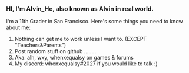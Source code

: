 ### HI, I'm Alvin_He, also known as Alvin in real world. <br>
I'm a 11th Grader in San Francisco. Here's some things you need to know about me: <br>
   1. Nothing can get me to work unless I want to. (EXCEPT "Teachers&Parents") 
   2. Post random stuff on github ........
   3. Aka: alh, wxy, whenxequalsy on games & forums 
   4. My discord: whenxequalsy#2027 if you would like to talk :) 
